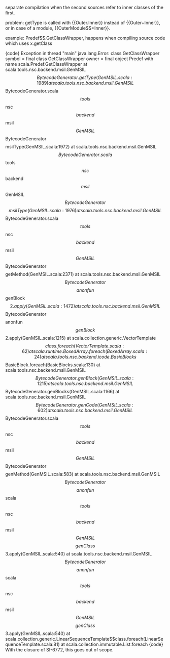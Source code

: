 separate compilation when the second sources refer to inner classes of the first.

problem: getType is called with {{Outer.Inner}} instead of {{Outer+Inner}}, or in case of a module, {{OuterModule$$+Inner}}.

example: Predef$$.GetClassWrapper, happens when compiling source code which uses x.getClass

{code}
Exception in thread "main" java.lang.Error: class GetClassWrapper
  symbol = final class GetClassWrapper
  owner  = final <module> object Predef with name scala.Predef.GetClassWrapper
	at scala.tools.nsc.backend.msil.GenMSIL$$BytecodeGenerator.getType(GenMSIL.scala:1989)
	at scala.tools.nsc.backend.msil.GenMSIL$$BytecodeGenerator.scala$$tools$$nsc$$backend$$msil$$GenMSIL$$BytecodeGenerator$$$$msilType(GenMSIL.scala:1972)
	at scala.tools.nsc.backend.msil.GenMSIL$$BytecodeGenerator.scala$$tools$$nsc$$backend$$msil$$GenMSIL$$BytecodeGenerator$$$$msilType(GenMSIL.scala:1976)
	at scala.tools.nsc.backend.msil.GenMSIL$$BytecodeGenerator.scala$$tools$$nsc$$backend$$msil$$GenMSIL$$BytecodeGenerator$$$$getMethod(GenMSIL.scala:2371)
	at scala.tools.nsc.backend.msil.GenMSIL$$BytecodeGenerator$$$$anonfun$$genBlock$$2.apply(GenMSIL.scala:1472)
	at scala.tools.nsc.backend.msil.GenMSIL$$BytecodeGenerator$$$$anonfun$$genBlock$$2.apply(GenMSIL.scala:1215)
	at scala.collection.generic.VectorTemplate$$class.foreach(VectorTemplate.scala:62)
	at scala.runtime.BoxedArray.foreach(BoxedArray.scala:24)
	at scala.tools.nsc.backend.icode.BasicBlocks$$BasicBlock.foreach(BasicBlocks.scala:130)
	at scala.tools.nsc.backend.msil.GenMSIL$$BytecodeGenerator.genBlock(GenMSIL.scala:1215)
	at scala.tools.nsc.backend.msil.GenMSIL$$BytecodeGenerator.genBlocks(GenMSIL.scala:1166)
	at scala.tools.nsc.backend.msil.GenMSIL$$BytecodeGenerator.genCode(GenMSIL.scala:602)
	at scala.tools.nsc.backend.msil.GenMSIL$$BytecodeGenerator.scala$$tools$$nsc$$backend$$msil$$GenMSIL$$BytecodeGenerator$$$$genMethod(GenMSIL.scala:583)
	at scala.tools.nsc.backend.msil.GenMSIL$$BytecodeGenerator$$$$anonfun$$scala$$tools$$nsc$$backend$$msil$$GenMSIL$$$$genClass$$3.apply(GenMSIL.scala:540)
	at scala.tools.nsc.backend.msil.GenMSIL$$BytecodeGenerator$$$$anonfun$$scala$$tools$$nsc$$backend$$msil$$GenMSIL$$$$genClass$$3.apply(GenMSIL.scala:540)
	at scala.collection.generic.LinearSequenceTemplate$$class.foreach(LinearSequenceTemplate.scala:81)
	at scala.collection.immutable.List.foreach
{code}
With the closure of SI-6772, this goes out of scope.
